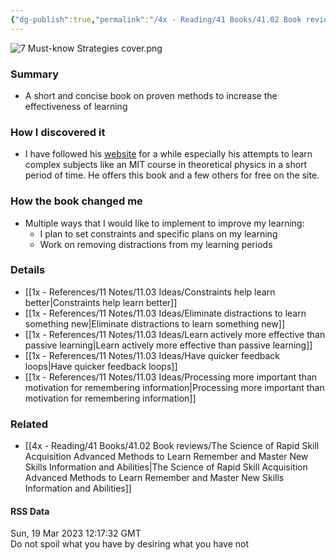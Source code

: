 ```yaml
---
{"dg-publish":true,"permalink":"/4x - Reading/41 Books/41.02 Book reviews/7 Must-Know Strategies to Learn Anything Faster by Scott Young/","title":"7 Must-Know Strategies to Learn Anything Faster by Scott Young","noteIcon":"","created":"2023-03-19T11:49:21.000+03:00","updated":"2024-02-14T20:17:41.102+03:00"}
---
```



![7 Must-know Strategies cover.png](/img/user/4x%20-%20Reading/41%20Books/41.02%20Book%20reviews/7%20Must-know%20Strategies%20cover.png)

### Summary
-  A short and concise book on proven methods to increase the effectiveness of learning

### How I discovered it
- I have followed his [website](https://scotthyoung.com) for a while especially his attempts to learn complex subjects like an MIT course in theoretical physics in a short period of time. He offers this book and a few others for free on the site.

### How the book changed me
- Multiple ways that I would like to implement to improve my learning:
	- I plan to set constraints and specific plans on my learning
	- Work on removing distractions from my learning periods

### Details
- [[1x - References/11 Notes/11.03 Ideas/Constraints help learn better\|Constraints help learn better]]
- [[1x - References/11 Notes/11.03 Ideas/Eliminate distractions to learn something new\|Eliminate distractions to learn something new]]
- [[1x - References/11 Notes/11.03 Ideas/Learn actively more effective than passive learning\|Learn actively more effective than passive learning]]
- [[1x - References/11 Notes/11.03 Ideas/Have quicker feedback loops\|Have quicker feedback loops]]
- [[1x - References/11 Notes/11.03 Ideas/Processing more important than motivation for remembering information\|Processing more important than motivation for remembering information]]

### Related
- [[4x - Reading/41 Books/41.02 Book reviews/The Science of Rapid Skill Acquisition Advanced Methods to Learn Remember and Master New Skills Information and Abilities\|The Science of Rapid Skill Acquisition Advanced Methods to Learn Remember and Master New Skills Information and Abilities]]

#### RSS Data
<div class='date'>Sun, 19 Mar 2023 12:17:32 GMT</div>
<div class='description'> Do not spoil what you have by desiring what you have not</div>

